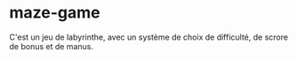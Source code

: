 # maze-game
C'est un jeu de labyrinthe, avec un système de choix de difficulté, de scrore de bonus et de manus.
